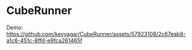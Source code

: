 # CubeRunner

Demo: https://github.com/kevyagar/CubeRunner/assets/57923108/2c67eab8-a1c6-451c-8ffd-e9fca261465f
